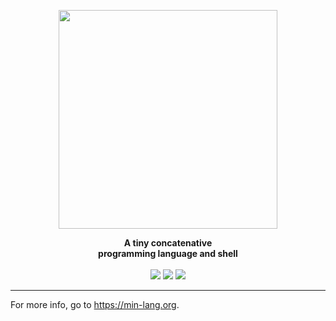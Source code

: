 
<p align="center"><img align="center" width="350" src="https://raw.githubusercontent.com/arturo-lang/grafito/master/logo.svg"/></p>
<p align="center">
  <b>A tiny concatenative<br>programming language and shell</b>
  <br><br>
  <img src="https://img.shields.io/badge/nim-powered-yellow.svg?link=https://nim-lang-org">
  <img src="https://img.shields.io/github/release/h3rald/min/all.svg">
  <img src="https://img.shields.io/github/license/h3rald/min.svg">
</p>

---

For more info, go to <https://min-lang.org>.

